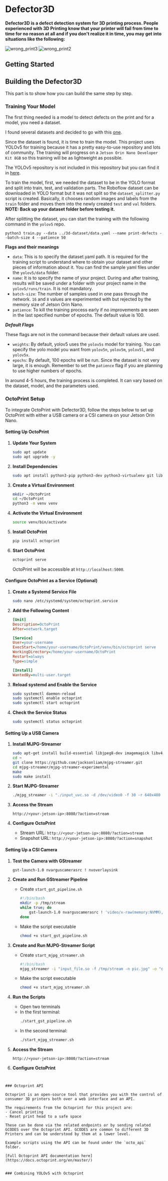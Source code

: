 # Defector3D
__Defector3D is a defect detection system for 3D printing process. People experienced with 3D Printing know that your printer will fail from time to time for no reason at all and if you don't realize it in time, you may get into situations like the following:__

![wrong_print3](https://github.com/musafurkanzenbilci/Defector3D/assets/123447782/f42c3eee-5f14-4d9f-ad19-ac724811177a)
![wrong_print2](https://github.com/musafurkanzenbilci/Defector3D/assets/123447782/f10ab483-60e8-4186-8441-04ec6bb862ce)

## Getting Started

## Building the Defector3D

This part is to show how you can build the same step by step.

### Training Your Model

The first thing needed is a model to detect defects on the print and for a model, you need a dataset.

I found several datasets and decided to go with this [one](https://universe.roboflow.com/biplob004-hdmnz/3d-printer-fail-detection/dataset/4).

Since the dataset is found, it is time to train the model. This project uses YOLOv5 for training because it has a pretty easy-to-use repository and lots of community. The training will progress on a `Jetson Orin Nano Developer Kit 8GB` so this training will be as lightweight as possible.

The YOLOv5 repository is not included in this repository but you can find it in [here](https://github.com/ultralytics/yolov5).

To train the model, first, we needed the dataset to be in the YOLO format and split into train, test, and validation parts. The Roboflow dataset can be downloaded in YOLO format but it was not split so the `dataset_splitter.py` script is created. Basically, it chooses random images and labels from the `train` folder and moves them into the newly created `test` and `val` folders. __NOTE: Back up your dataset folder before testing it.__

After splitting the dataset, you can start the training with the following command in the `yolov5` repo.

```python3
python3 train.py --data ../3d-dataset/data.yaml --name print-defects --batch-size 4 --patience 50
```

**Flags and their meanings**
- `data`: This is to specify the dataset.yaml path. It is required for the training script to understand where to obtain your dataset and other pieces of information about it. You can find the sample yaml files under the `yolov5/data` folder.
- `name`: It is to specify the name of your project. During and after training, results will be saved under a folder with your project name in the `yolov5/runs/train`. It is not mandatory.
- `batch-size`: The number of samples used in one pass through the network. `16` and `8` values are experimented with but rejected by the memory size of Jetson Orin Nano.
- `patience`: To kill the training process early if no improvements are seen in the last specified number of epochs. The default value is 100.

***Default Flags***

These flags are not in the command because their default values are used.
- `weights`: By default, yolov5 uses the `yolov5s` model for training. You can specify the yolo model you want from `yolov5n`, `yolov5m`, `yolov5l`, and `yolov5x`.
- `epochs`: By default, 100 epochs will be run. Since the dataset is not very large, it is enough. Remember to set the `patience` flag if you are planning to use higher numbers of epochs.

In around 4-5 hours, the training process is completed. It can vary based on the dataset, model, and the parameters used.

### OctoPrint Setup

To integrate OctoPrint with Defector3D, follow the steps below to set up OctoPrint with either a USB camera or a CSI camera on your Jetson Orin Nano.

#### Setting Up OctoPrint

1. **Update Your System**
   ```sh
   sudo apt update
   sudo apt upgrade -y
   ```

2. **Install Dependencies**
   ```sh
   sudo apt install python3-pip python3-dev python3-virtualenv git libyaml-dev build-essential -y
   ```

3. **Create a Virtual Environment**
   ```sh
   mkdir ~/OctoPrint
   cd ~/OctoPrint
   python3 -m venv venv
   ```

4. **Activate the Virtual Environment**
   ```sh
   source venv/bin/activate
   ```

5. **Install OctoPrint**
   ```sh
   pip install octoprint
   ```

6. **Start OctoPrint**
   ```sh
   octoprint serve
   ```

   OctoPrint will be accessible at `http://localhost:5000`.

#### Configure OctoPrint as a Service (Optional)

1. **Create a Systemd Service File**
   ```sh
   sudo nano /etc/systemd/system/octoprint.service
   ```

2. **Add the Following Content**
   ```ini
   [Unit]
   Description=OctoPrint
   After=network.target

   [Service]
   User=your-username
   ExecStart=/home/your-username/OctoPrint/venv/bin/octoprint serve
   WorkingDirectory=/home/your-username/OctoPrint
   Restart=always
   Type=simple

   [Install]
   WantedBy=multi-user.target
   ```

3. **Reload systemd and Enable the Service**
   ```sh
   sudo systemctl daemon-reload
   sudo systemctl enable octoprint
   sudo systemctl start octoprint
   ```

4. **Check the Service Status**
   ```sh
   sudo systemctl status octoprint
   ```

#### Setting Up a USB Camera

1. **Install MJPG-Streamer**
   ```sh
   sudo apt-get install build-essential libjpeg8-dev imagemagick libv4l-dev cmake git -y
   cd ~
   git clone https://github.com/jacksonliam/mjpg-streamer.git
   cd mjpg-streamer/mjpg-streamer-experimental
   make
   sudo make install
   ```

2. **Start MJPG-Streamer**
   ```sh
   ./mjpg_streamer -i "./input_uvc.so -d /dev/video0 -f 30 -r 640x480 -y" -o "./output_http.so -w ./www"
   ```

3. **Access the Stream**
   ```
   http://<your-jetson-ip>:8080/?action=stream
   ```

4. **Configure OctoPrint**
   - Stream URL: `http://<your-jetson-ip>:8080/?action=stream`
   - Snapshot URL: `http://<your-jetson-ip>:8080/?action=snapshot`

#### Setting Up a CSI Camera

1. **Test the Camera with GStreamer**
   ```sh
   gst-launch-1.0 nvarguscamerasrc ! nvoverlaysink
   ```

2. **Create and Run GStreamer Pipeline**
   - Create `start_gst_pipeline.sh`
     ```sh
     #!/bin/bash
     mkdir -p /tmp/stream
     while true; do
         gst-launch-1.0 nvarguscamerasrc ! 'video/x-raw(memory:NVMM),width=640,height=480,framerate=30/1' ! nvvidconv ! 'video/x-raw,format=I420' ! jpegenc ! multifilesink location=/tmp/stream/pic.jpg
     done
     ```
   - Make the script executable
     ```sh
     chmod +x start_gst_pipeline.sh
     ```

3. **Create and Run MJPG-Streamer Script**
   - Create `start_mjpg_streamer.sh`
     ```sh
     #!/bin/bash
     mjpg_streamer -i "input_file.so -f /tmp/stream -n pic.jpg" -o "output_http.so -w ./www"
     ```
   - Make the script executable
     ```sh
     chmod +x start_mjpg_streamer.sh
     ```

4. **Run the Scripts**
   - Open two terminals
   - In the first terminal:
     ```sh
     ./start_gst_pipeline.sh
     ```
   - In the second terminal:
     ```sh
     ./start_mjpg_streamer.sh
     ```

5. **Access the Stream**
   ```
   http://<your-jetson-ip>:8080/?action=stream
   ```

6. **Configure OctoPrint**
```


### Octoprint API

Octoprint is an open-source tool that provides you with the control of consumer 3D printers both over a web interface and an API.

The requirements from the Octoprint for this project are:
- Cancel printing
- Reset print head to a safe space

These can be done via the related endpoints or by sending related GCODES over the Octoprint API. GCODES are common to different 3D Printers and can be understood by them at a lower level.

Example scripts using the API can be found under the `octo_api` folder.

[Full Octoprint API documentation here](https://docs.octoprint.org/en/master/)


### Combining YOLOv5 with Octoprint
